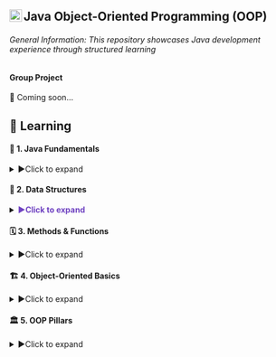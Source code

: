 ## Java Object-Oriented Programming (OOP) <img align="left" alt="Java Logo" width="22px" src="https://upload.wikimedia.org/wikipedia/en/thumb/3/30/Java_programming_language_logo.svg/300px-Java_programming_language_logo.svg.png" />

###### General Information: This repository showcases Java development experience through structured learning

#### Group Project
🚧 Coming soon... 

## 📖 Learning

#### 🔨 1. Java Fundamentals 
<details>
  <summary>▶Click to expand</summary>
  
  - [Lab 01: Output](https://github.com/UTRGV-CSCI-3326/lab-01-jlndvr)
  - [Lab 02: Variables](https://github.com/UTRGV-CSCI-3326/lab-02-jlndvr)
  - [Lab 03: Arithmetic](https://github.com/UTRGV-CSCI-3326/lab-03-jlndvr)
  - [Lab 04: Conversion](https://github.com/UTRGV-CSCI-3326/lab-04-jlndvr)
  - [Lab 05: Input](https://github.com/UTRGV-CSCI-3326/lab-05-jlndvr)
  - [Lab 06: Conditional Expressions](https://github.com/UTRGV-CSCI-3326/lab-06-jlndvr)
  - [Lab 07: Decision Making](https://github.com/UTRGV-CSCI-3326/lab-07-jlndvr)
  - [Lab 08: Decision Making (Ranges)](https://github.com/UTRGV-CSCI-3326/lab-08-jlndvr)
  - [Lab 09: While Loops](https://github.com/UTRGV-CSCI-3326/lab-09-jlndvr)
  - [Lab 10: For Loops](https://github.com/UTRGV-CSCI-3326/lab-10-jlndvr)
  - [Lab 11: Arrays](https://github.com/UTRGV-CSCI-3326/lab-11-jlndvr)
</details>

#### 🧮 2. Data Structures
<details>
  <summary><span style="color: #6f42c1; font-weight: bold;">▶Click to expand</span></summary>
  
  - [Lab 12: 2D Arrays](https://github.com/UTRGV-CSCI-3326/lab-12-jlndvr)
</details>

#### 🗓️ 3. Methods & Functions
<details>
  <summary>▶Click to expand</summary>
  
  - [Lab 13: Functions](https://github.com/UTRGV-CSCI-3326/lab-13-jlndvr)
  - [Lab 14: Pass-by-Reference](https://github.com/UTRGV-CSCI-3326/lab-14-jlndvr)
  - [Lab 15: Recursion](https://github.com/UTRGV-CSCI-3326/lab-15-jlndvr)
</details>

#### 🏗️ 4. Object-Oriented Basics
<details>
  <summary>▶Click to expand</summary>
  
  - [Lab 16: Classes & Objects](https://github.com/UTRGV-CSCI-3326/lab-16-jlndvr)
  - [Lab 17: Packages](https://github.com/UTRGV-CSCI-3326/lab-17-jlndvr)
  - [Lab 18: Static Members](https://github.com/UTRGV-CSCI-3326/lab-18-jlndvr)
</details>

#### 🏛️ 5. OOP Pillars
<details>
  <summary>▶Click to expand</summary>
  
  - [Lab 19: Encapsulation](https://github.com/UTRGV-CSCI-3326/lab-19-jlndvr)
  - [Lab 20: Inheritance](https://github.com/UTRGV-CSCI-3326/lab-20-jlndvr)
  - [Lab 21: Polymorphism](https://github.com/UTRGV-CSCI-3326/lab-21-jlndvr)
  - [Lab 22: Abstraction](https://github.com/UTRGV-CSCI-3326/lab-22-jlndvr)
</details>
